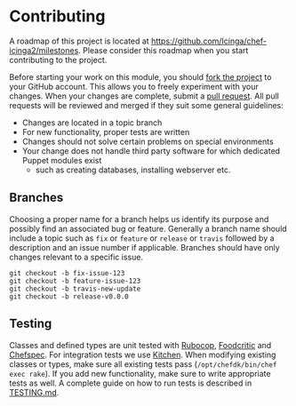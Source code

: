 # Contributing
A roadmap of this project is located at https://github.com/Icinga/chef-icinga2/milestones. Please consider
this roadmap when you start contributing to the project.

Before starting your work on this module, you should [fork the project] to your GitHub account. This allows you to
freely experiment with your changes. When your changes are complete, submit a [pull request]. All pull requests will be
reviewed and merged if they suit some general guidelines:

* Changes are located in a topic branch
* For new functionality, proper tests are written
* Changes should not solve certain problems on special environments
* Your change does not handle third party software for which dedicated Puppet modules exist
  * such as creating databases, installing webserver etc.

## Branches
Choosing a proper name for a branch helps us identify its purpose and possibly find an associated bug or feature.
Generally a branch name should include a topic such as `fix` or `feature` or `release` or `travis` followed by a description and an issue number
if applicable. Branches should have only changes relevant to a specific issue.

  ```
  git checkout -b fix-issue-123
  git checkout -b feature-issue-123
  git checkout -b travis-new-update
  git checkout -b release-v0.0.0
  ```

## Testing
Classes and defined types are unit tested with [Rubocop], [Foodcritic] and [Chefspec]. For integration tests we use [Kitchen]. When modifying
existing classes or types, make sure all existing tests pass (`/opt/chefdk/bin/chef exec rake`). If you add new functionality, make sure to write appropriate
tests as well. A complete guide on how to run tests is described in [TESTING.md].


[fork the project]: https://help.github.com/articles/fork-a-repo/
[pull request]: https://help.github.com/articles/using-pull-requests/
[Rubocop]: https://github.com/bbatsov/rubocop
[Foodcritic]: http://www.foodcritic.io/
[Chefspec]: https://docs.chef.io/chefspec.html
[Kitchen]: http://kitchen.ci/
[TESTING.md]: TESTING.md
